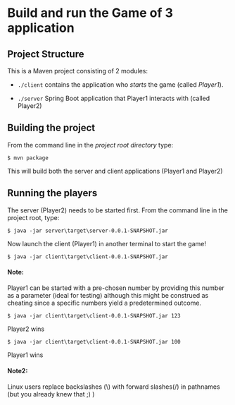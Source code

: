 # Build and run the Game of 3 application

## Project Structure

This is a Maven project consisting of 2 modules:

 + `./client`
 contains the application who _starts_ the game (called *Player1*).

 + `./server`
 Spring Boot application that Player1 interacts with (called Player2)
 
## Building the project


From the command line in the _project root directory_ type:

    $ mvn package
    
 
 This will build both the server and client applications (Player1 and Player2)
 
## Running the players

The server (Player2) needs to be started first. From the command line in the project root, type:

    $ java -jar server\target\server-0.0.1-SNAPSHOT.jar
    
Now launch the client (Player1) in another terminal to start the game!

    $ java -jar client\target\client-0.0.1-SNAPSHOT.jar
    
    
#### Note: 
Player1 can be started with a pre-chosen number by providing this number as a parameter (ideal for testing)
although this might be construed as cheating since a specific numbers yield a predetermined outcome.

    $ java -jar client\target\client-0.0.1-SNAPSHOT.jar 123
    
Player2 wins


    $ java -jar client\target\client-0.0.1-SNAPSHOT.jar 100
    

Player1 wins

#### Note2:
Linux users replace backslashes (\\) with forward slashes(/) in pathnames 
(but you already knew that ;) )
